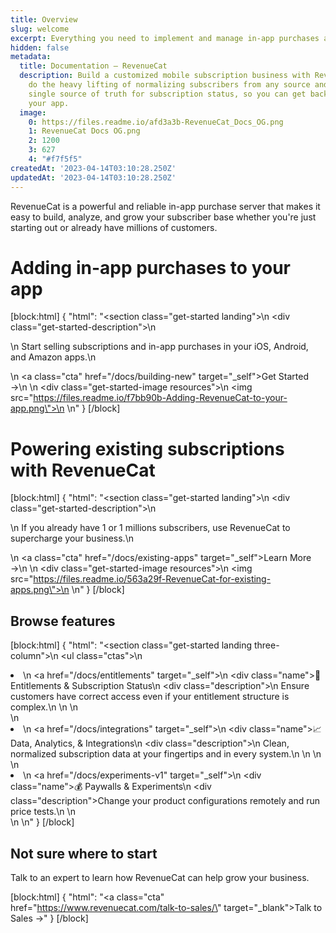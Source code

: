 ```yaml
---
title: Overview
slug: welcome
excerpt: Everything you need to implement and manage in-app purchases and subscriptions
hidden: false
metadata:
  title: Documentation – RevenueCat
  description: Build a customized mobile subscription business with RevenueCat. We
    do the heavy lifting of normalizing subscribers from any source and maintain a
    single source of truth for subscription status, so you can get back to building
    your app.
  image:
    0: https://files.readme.io/afd3a3b-RevenueCat_Docs_OG.png
    1: RevenueCat Docs OG.png
    2: 1200
    3: 627
    4: "#f7f5f5"
createdAt: '2023-04-14T03:10:28.250Z'
updatedAt: '2023-04-14T03:10:28.250Z'
---
```

RevenueCat is a powerful and reliable in-app purchase server that makes it easy to build, analyze, and grow your subscriber base whether you're just starting out or already have millions of customers.

# Adding in-app purchases to your app

[block:html]
{
  "html": "<section class=\"get-started landing\">\n <div class=\"get-started-description\">\n <p>\n Start selling subscriptions and in-app purchases in your iOS, Android, and Amazon apps.\n </p>\n <a class=\"cta\" href=\"/docs/building-new\" target=\"_self\">Get Started →</a>\n </div>\n <div class=\"get-started-image resources\">\n <img src=\"https://files.readme.io/f7bb90b-Adding-RevenueCat-to-your-app.png\">\n </div>\n</section>"
}
[/block]



# Powering existing subscriptions with RevenueCat

[block:html]
{
  "html": "<section class=\"get-started landing\">\n <div class=\"get-started-description\">\n <p>\n If you already have 1 or 1 millions subscribers, use RevenueCat to supercharge your business.\n </p>\n <a class=\"cta\" href=\"/docs/existing-apps\" target=\"_self\">Learn More →</a>\n </div>\n <div class=\"get-started-image resources\">\n <img src=\"https://files.readme.io/563a29f-RevenueCat-for-existing-apps.png\">\n </div>\n</section>"
}
[/block]



## Browse features

[block:html]
{
  "html": "<section class=\"get-started landing three-column\">\n <ul class=\"ctas\">\n <li>\n <a href=\"/docs/entitlements\" target=\"_self\">\n <div class=\"name\">🔑 Entitlements & Subscription Status</div>\n <div class=\"description\">\n Ensure customers have correct access even if your entitlement structure is complex.\n </div>\n </a>\n </li>\n <li>\n <a href=\"/docs/integrations\" target=\"_self\">\n <div class=\"name\">📈 Data, Analytics, & Integrations</div>\n <div class=\"description\">\n Clean, normalized subscription data at your fingertips and in every system.\n </div>\n </a>\n </li>\n <li>\n <a href=\"/docs/experiments-v1\" target=\"_self\">\n <div class=\"name\">💰 Paywalls & Experiments</div>\n <div class=\"description\">Change your product configurations remotely and run price tests.</div>\n </a>\n </li>\n </ul>\n</section>"
}
[/block]



## Not sure where to start

 Talk to an expert to learn how RevenueCat can help grow your business.

[block:html]
{
  "html": "<a class=\"cta\" href=\"https://www.revenuecat.com/talk-to-sales/\" target=\"_blank\">Talk to Sales →</a>"
}
[/block]